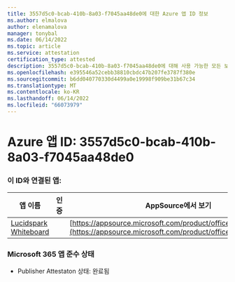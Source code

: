 ```yaml
---
title: 3557d5c0-bcab-410b-8a03-f7045aa48de0에 대한 Azure 앱 ID 정보
ms.author: elmalova
author: elenamalova
manager: tonybal
ms.date: 06/14/2022
ms.topic: article
ms.service: attestation
certification_type: attested
description: 3557d5c0-bcab-410b-8a03-f7045aa48de0에 대해 사용 가능한 모든 보안 및 규정 준수 정보입니다.
ms.openlocfilehash: e395546a52cebb38810cbdc47b207fe3787f380e
ms.sourcegitcommit: b6dd040770330d4499a0e19998f909be31b67c34
ms.translationtype: MT
ms.contentlocale: ko-KR
ms.lasthandoff: 06/14/2022
ms.locfileid: "66073979"
---
```

# <a name="azure-app-id-3557d5c0-bcab-410b-8a03-f7045aa48de0"></a>Azure 앱 ID: 3557d5c0-bcab-410b-8a03-f7045aa48de0


### <a name="apps-associated-with-this-id"></a>이 ID와 연결된 앱:
| **앱 이름** | **인증** | **AppSource에서 보기** |
|--------------|---------------|-----------------------|
| [Lucidspark Whiteboard](../forward/WA200002583.md) |  | [https://appsource.microsoft.com/product/office/WA200002583](https://appsource.microsoft.com/product/office/WA200002583) |

### <a name="microsoft-365-app-compliance-status"></a>Microsoft 365 앱 준수 상태
- Publisher Attestaton 상태: 완료됨
